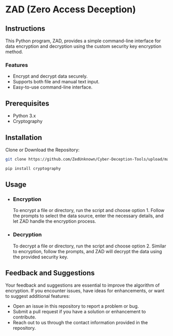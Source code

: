 # ZAD (Zero Access Deception)

## Instructions

This Python program, ZAD, provides a simple command-line interface for data encryption and decryption using the custom security key encryption method.

### Features

- Encrypt and decrypt data securely.
- Supports both file and manual text input.
- Easy-to-use command-line interface.

## Prerequisites

- Python 3.x
- Cryptography

## Installation

Clone or Download the Repository:

```bash
git clone https://github.com/ZedUnknown/Cyber-Deception-Tools/upload/main/DeceptionLab/ZADSecurity.git
```

```bash
pip install cryptography
```

## Usage

- ### Encryption

  To encrypt a file or directory, run the script and choose option 1. Follow the prompts to select the data source, enter the necessary details, and let ZAD handle the encryption process.

- ### Decryption

  To decrypt a file or directory, run the script and choose option 2. Similar to encryption, follow the prompts, and ZAD will decrypt the data using the provided security key.

## Feedback and Suggestions

Your feedback and suggestions are essential to improve the algorithm of encryption. If you encounter issues, have ideas for enhancements, or want to suggest additional features:

- Open an issue in this repository to report a problem or bug.
- Submit a pull request if you have a solution or enhancement to contribute.
- Reach out to us through the contact information provided in the repository.